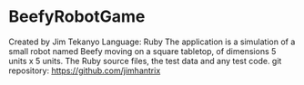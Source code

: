 # BeefyRobotGame
Created by Jim Tekanyo
Language: Ruby
The application is a simulation of a small robot named Beefy moving on a square tabletop, of
dimensions 5 units x 5 units.
 The Ruby source files, the test data and any test code.
git repository: https://github.com/jimhantrix
